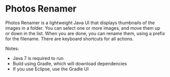 # Photos Renamer

Photos Renamer is a lightweight Java UI that displays thumbnails of the images in a folder. You can select one or more images, and move them up or down in the list. When you are done, you can rename them, using a prefix for the filename. There are keyboard shortcuts for all actions.

Notes:
- Java 7 is required to run
- Build using Gradle, which will download dependencies
- If you use Eclipse, use the Gradle UI
